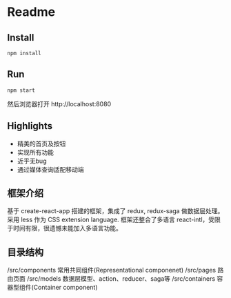# Readme

## Install
```
npm install
```

## Run
```
npm start
```
然后浏览器打开 http://localhost:8080

## Highlights
- 精美的首页及按钮
- 实现所有功能
- 近乎无bug
- 通过媒体查询适配移动端

## 框架介绍
基于 create-react-app 搭建的框架，集成了 redux, redux-saga 做数据层处理。
采用 less 作为 CSS extension language.
框架还整合了多语言 react-intl，受限于时间有限，很遗憾未能加入多语言功能。

## 目录结构
/src/components 常用共同组件(Representational componenet)
/src/pages 路由页面
/src/models 数据层模型、action、reducer、saga等
/src/containers 容器型组件(Container component)
